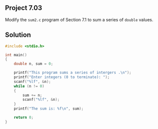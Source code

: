 ## Project 7.03
Modify the `sum2.c` program of Section 7.1 to sum a series of `double` values.  

## Solution

```c
#include <stdio.h>

int main()
{
	double n, sum = 0;

	printf("This program sums a series of intergers .\n");
	printf("Enter integers (0 to terminate): ");
	scanf("%lf", &n);
	while (n != 0)
	{
		sum += n;
		scanf("%lf", &n);
	}
	printf("The sum is: %f\n", sum);

	return 0;
}
```
